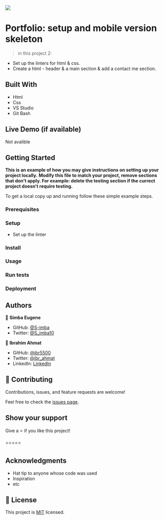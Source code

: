 ![](https://img.shields.io/badge/Microverse-blueviolet)

# Portfolio: setup and mobile version skeleton

> in this project 2:
- Set up the linters for html & css.
- Create a html - header & a main section & add a contact me section.


## Built With 

- Html
- Css
- VS Studio
- Git Bash

## Live Demo (if available)

Not avalible 


## Getting Started

**This is an example of how you may give instructions on setting up your project locally.**
**Modify this file to match your project, remove sections that don't apply. For example: delete the testing section if the currect project doesn't require testing.**


To get a local copy up and running follow these simple example steps.

### Prerequisites

### Setup
- Set up the linter
### Install

### Usage

### Run tests

### Deployment



## Authors

👤 **Simba Eugene**

- GitHub: [@S-imba](https://github.com/S-imba)
- Twitter: [@S_imba10](https://twitter.com/S_imba10)

👤 **Ibrahim Ahmat**

- GitHub: [@ibr5500](https://github.com/ibr5500/Portfolio/)
- Twitter: [@ibr_ahmat](https://twitter.com/ibr_ahmat)
- LinkedIn: [LinkedIn](https://www.linkedin.com/in/ibrahim-ahmat-b5513b1a6/)




## 🤝 Contributing

Contributions, issues, and feature requests are welcome!

Feel free to check the [issues page](../../issues/).

## Show your support

Give a ⭐️ if you like this project!

⭐️⭐️⭐️⭐️⭐️

## Acknowledgments

- Hat tip to anyone whose code was used
- Inspiration 
- etc

## 📝 License

This project is [MIT](./MIT.md) licensed.
